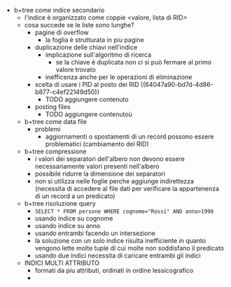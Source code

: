 - b+tree come indice secondario
	- l'indice è organizzato come coppie <valore, lista di RID>
	- cosa succede se le liste sono lunghe?
		- pagine di overflow
			- la foglia è strutturata in piu pagine
		- duplicazione delle chiavi nell'indice
			- implicazione sull'algoritmo di ricerca
				- se la chiave è duplicata non ci si può fermare al primo valore trovato
			- inefficenza anche per le operazioni di eliminazione
		- scelta di usare i PID al posto dei RID ((64047a90-bd7d-4d86-b877-c4ef22149d50))
			- TODO aggiungere contenuto
		- posting files
			- TODO aggiungere contenutoù
	- b+tree come data file
		- problemi
			- aggiornamenti o spostamenti di un record possono essere problematici (cambiamento del RID)
	- b+tree compressione
		- i valori dei separatori dell'albero non devono essere necessariamente valori presenti nell'albero
		- possibile ridurre la dimensione dei separatori
		- non si utilizza nelle foglie perche aggiunge indirettezza (necessita di accedere al file dati per verificare la appartenenza di un record a un predicato)
	- b+tree risoluzione query
		- `SELECT * FROM persone WHERE cognome="Rossi" AND anno>1990`
		- usando indice su cognome
		- usando indice su anno
		- usando entrambi facendo un intersezione
		- la soluzione con un solo indice risulta inefficiente in quanto vengono lette molte tuple di cui molte non soddisfano il predicato
		- usando due indici necessita di caricare entrambi gli indici
	- INDICI MULTI ATTRIBUTO
		- formati da piu attributi, ordinati in ordine lessicografico
		-